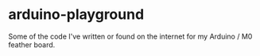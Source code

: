 # arduino-playground
Some of the code I've written or found on the internet for my Arduino / M0 feather board. 
